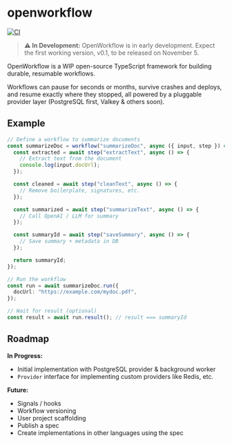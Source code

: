 # openworkflow

[![CI](https://github.com/openworkflowdev/openworkflow/actions/workflows/ci.yaml/badge.svg)](https://github.com/openworkflowdev/openworkflow/actions/workflows/ci.yaml)

> **⚠️ In Development:** OpenWorkflow is in early development. Expect the first working version, v0.1, to be released on November 5.

OpenWorkflow is a WIP open-source TypeScript framework for building durable, resumable workflows.

Workflows can pause for seconds or months, survive crashes and deploys, and resume exactly where they stopped, all powered by a pluggable provider layer (PostgreSQL first, Valkey & others soon).

## Example

```ts
// Define a workflow to summarize documents
const summarizeDoc = workflow("summarizeDoc", async ({ input, step }) => {
  const extracted = await step("extractText", async () => {
    // Extract text from the document
    console.log(input.docUrl);
  });

  const cleaned = await step("cleanText", async () => {
    // Remove boilerplate, signatures, etc.
  });

  const summarized = await step("summarizeText", async () => {
    // Call OpenAI / LLM for summary
  });

  const summaryId = await step("saveSummary", async () => {
    // Save summary + metadata in DB
  });

  return summaryId;
});

// Run the workflow
const run = await summarizeDoc.run({
  docUrl: "https://example.com/mydoc.pdf",
});

// Wait for result (optional)
const result = await run.result(); // result === summaryId
```

## Roadmap

**In Progress:**

- Initial implementation with PostgreSQL provider & background worker
- `Provider` interface for implementing custom providers like Redis, etc.

**Future:**

- Signals / hooks
- Workflow versioning
- User project scaffolding
- Publish a spec
- Create implementations in other languages using the spec
